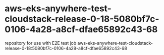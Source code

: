 # aws-eks-anywhere-test-cloudstack-release-0-18-5080bf7c-0106-4a28-a8cf-dfae65892c43-68
repository for use with E2E test job aws-eks-anywhere-test-cloudstack-release-0-18:5080bf7c-0106-4a28-a8cf-dfae65892c43-68
